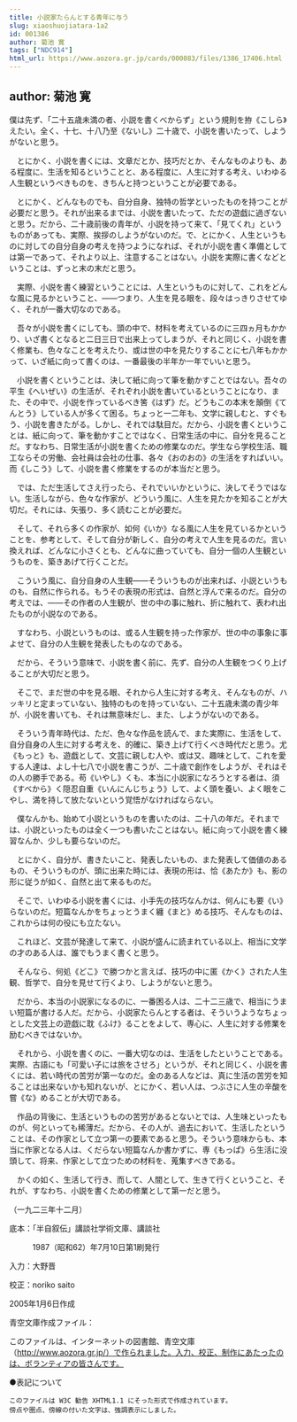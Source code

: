 ```yaml
---
title: 小説家たらんとする青年に与う
slug: xiaoshuojiatara-1a2
id: 001386
author: 菊池 寛
tags: ["NDC914"]
html_url: https://www.aozora.gr.jp/cards/000083/files/1386_17406.html
---
```


## author: 菊池 寛

僕は先ず、「二十五歳未満の者、小説を書くべからず」という規則を拵《こしら》えたい。全く、十七、十八乃至《ないし》二十歳で、小説を書いたって、しようがないと思う。

　とにかく、小説を書くには、文章だとか、技巧だとか、そんなものよりも、ある程度に、生活を知るということと、ある程度に、人生に対する考え、いわゆる人生観というべきものを、きちんと持つということが必要である。

　とにかく、どんなものでも、自分自身、独特の哲学といったものを持つことが必要だと思う。それが出来るまでは、小説を書いたって、ただの遊戯に過ぎないと思う。だから、二十歳前後の青年が、小説を持って来て、「見てくれ」というものがあっても、実際、挨拶のしようがないのだ。で、とにかく、人生というものに対しての自分自身の考えを持つようになれば、それが小説を書く準備としては第一であって、それより以上、注意することはない。小説を実際に書くなどということは、ずっと末の末だと思う。

　実際、小説を書く練習ということには、人生というものに対して、これをどんな風に見るかということ、――つまり、人生を見る眼を、段々はっきりさせてゆく、それが一番大切なのである。

　吾々が小説を書くにしても、頭の中で、材料を考えているのに三四ヵ月もかかり、いざ書くとなると二日三日で出来上ってしまうが、それと同じく、小説を書く修業も、色々なことを考えたり、或は世の中を見たりすることに七八年もかかって、いざ紙に向って書くのは、一番最後の半年か一年でいいと思う。

　小説を書くということは、決して紙に向って筆を動かすことではない。吾々の平生《へいぜい》の生活が、それぞれ小説を書いているということになり、また、その中で、小説を作っているべき筈《はず》だ。どうもこの本末を顛倒《てんとう》している人が多くて困る。ちょっと一二年も、文学に親しむと、すぐもう、小説を書きたがる。しかし、それでは駄目だ。だから、小説を書くということは、紙に向って、筆を動かすことではなく、日常生活の中に、自分を見ることだ。すなわち、日常生活が小説を書くための修業なのだ。学生なら学校生活、職工ならその労働、会社員は会社の仕事、各々《おのおの》の生活をすればいい。而《しこう》して、小説を書く修業をするのが本当だと思う。

　では、ただ生活してさえ行ったら、それでいいかというに、決してそうではない。生活しながら、色々な作家が、どういう風に、人生を見たかを知ることが大切だ。それには、矢張り、多く読むことが必要だ。

　そして、それら多くの作家が、如何《いか》なる風に人生を見ているかということを、参考として、そして自分が新しく、自分の考えで人生を見るのだ。言い換えれば、どんなに小さくとも、どんなに曲っていても、自分一個の人生観というものを、築きあげて行くことだ。

　こういう風に、自分自身の人生観――そういうものが出来れば、小説というものも、自然に作られる。もうその表現の形式は、自然と浮んで来るのだ。自分の考えでは、――その作者の人生観が、世の中の事に触れ、折に触れて、表われ出たものが小説なのである。

　すなわち、小説というものは、或る人生観を持った作家が、世の中の事象に事よせて、自分の人生観を発表したものなのである。

　だから、そういう意味で、小説を書く前に、先ず、自分の人生観をつくり上げることが大切だと思う。

　そこで、まだ世の中を見る眼、それから人生に対する考え、そんなものが、ハッキリと定まっていない、独特のものを持っていない、二十五歳未満の青少年が、小説を書いても、それは無意味だし、また、しようがないのである。

　そういう青年時代は、ただ、色々な作品を読んで、また実際に、生活をして、自分自身の人生に対する考えを、的確に、築き上げて行くべき時代だと思う。尤《もっと》も、遊戯として、文芸に親しむ人や、或は又、趣味として、これを愛する人達は、よし十七八で小説を書こうが、二十歳で創作をしようが、それはその人の勝手である。苟《いやし》くも、本当に小説家になろうとする者は、須《すべから》く隠忍自重《いんにんじちょう》して、よく頭を養い、よく眼をこやし、満を持して放たないという覚悟がなければならない。

　僕なんかも、始めて小説というものを書いたのは、二十八の年だ。それまでは、小説といったものは全く一つも書いたことはない。紙に向って小説を書く練習なんか、少しも要らないのだ。

　とにかく、自分が、書きたいこと、発表したいもの、また発表して価値のあるもの、そういうものが、頭に出来た時には、表現の形は、恰《あたか》も、影の形に従うが如く、自然と出て来るものだ。

　そこで、いわゆる小説を書くには、小手先の技巧なんかは、何んにも要《い》らないのだ。短篇なんかをちょっとうまく纏《まと》める技巧、そんなものは、これからは何の役にも立たない。

　これほど、文芸が発達して来て、小説が盛んに読まれている以上、相当に文学の才のある人は、誰でもうまく書くと思う。

　そんなら、何処《どこ》で勝つかと言えば、技巧の中に匿《かく》された人生観、哲学で、自分を見せて行くより、しようがないと思う。

　だから、本当の小説家になるのに、一番困る人は、二十二三歳で、相当にうまい短篇が書ける人だ。だから、小説家たらんとする者は、そういうようなちょっとした文芸上の遊戯に耽《ふけ》ることをよして、専心に、人生に対する修業を励むべきではないか。

　それから、小説を書くのに、一番大切なのは、生活をしたということである。実際、古語にも「可愛い子には旅をさせろ」というが、それと同じく、小説を書くには、若い時代の苦労が第一なのだ。金のある人などは、真に生活の苦労を知ることは出来ないかも知れないが、とにかく、若い人は、つぶさに人生の辛酸を嘗《な》めることが大切である。

　作品の背後に、生活というものの苦労があるとないとでは、人生味といったものが、何といっても稀薄だ。だから、その人が、過去において、生活したということは、その作家として立つ第一の要素であると思う。そういう意味からも、本当に作家となる人は、くだらない短篇なんか書かずに、専《もっぱ》ら生活に没頭して、将来、作家として立つための材料を、蒐集すべきである。

　かくの如く、生活して行き、而して、人間として、生きて行くということ、それが、すなわち、小説を書くための修業として第一だと思う。

（一九二三年十二月）













底本：「半自叙伝」講談社学術文庫、講談社


　　　1987（昭和62）年7月10日第1刷発行

入力：大野晋

校正：noriko saito

2005年1月6日作成

青空文庫作成ファイル：

このファイルは、インターネットの図書館、青空文庫（http://www.aozora.gr.jp/）で作られました。入力、校正、制作にあたったのは、ボランティアの皆さんです。











●表記について


	このファイルは W3C 勧告 XHTML1.1 にそった形式で作成されています。
	傍点や圏点、傍線の付いた文字は、強調表示にしました。